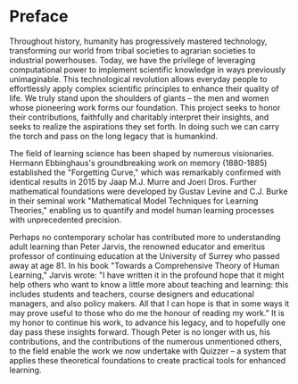 # Preface
Throughout history, humanity has progressively mastered technology, transforming our world from tribal societies to agrarian societies to industrial powerhouses. Today, we have the privilege of leveraging computational power to implement scientific knowledge in ways previously unimaginable. This technological revolution allows everyday people to effortlessly apply complex scientific principles to enhance their quality of life. We truly stand upon the shoulders of giants – the men and women whose pioneering work forms our foundation. This project seeks to honor their contributions, faithfully and charitably interpret their insights, and seeks to realize the aspirations they set forth. In doing such we can carry the torch and pass on the long legacy that is humankind.

The field of learning science has been shaped by numerous visionaries. Hermann Ebbinghaus's groundbreaking work on memory (1880-1885) established the "Forgetting Curve," which was remarkably confirmed with identical results in 2015 by Jaap M.J. Murre and Joeri Dros. Further mathematical foundations were developed by Gustav Levine and C.J. Burke in their seminal work "Mathematical Model Techniques for Learning Theories," enabling us to quantify and model human learning processes with unprecedented precision.

Perhaps no contemporary scholar has contributed more to understanding adult learning than Peter Jarvis, the renowned educator and emeritus professor of continuing education at the University of Surrey who passed away at age 81. In his book "Towards a Comprehensive Theory of Human Learning," Jarvis wrote: "I have written it in the profound hope that it might help others who want to know a little more about teaching and learning: this includes students and teachers, course designers and educational managers, and also policy makers. All that I can hope is that in some ways it may prove useful to those who do me the honour of reading my work." It is my honor to continue his work, to advance his legacy, and to hopefully one day pass these insights forward. Though Peter is no longer with us, his contributions, and the contributions of the numerous unmentioned others, to the field enable the work we now undertake with Quizzer – a system that applies these theoretical foundations to create practical tools for enhanced learning.
